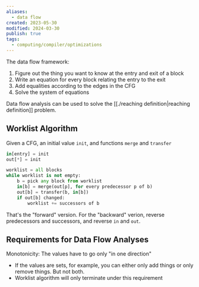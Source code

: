 ```yaml
---
aliases:
  - data flow
created: 2023-05-30
modified: 2024-03-30
publish: true
tags:
  - computing/compiler/optimizations
---
```

The data flow framework:
1.  Figure out the thing you want to know at the entry and exit of a block
2.  Write an equation for every block relating the entry to the exit
3.  Add equalities according to the edges in the CFG
4.  Solve the system of equations

Data flow analysis can be used to solve the [[./reaching definition|reaching definition]] problem.

## Worklist Algorithm

Given a CFG, an initial value `init`, and functions `merge` and `transfer`

```python
in[entry] = init
out[*] = init

worklist = all blocks
while worklist is not empty:
    b = pick any block from worklist
    in[b] = merge(out[p], for every predecessor p of b)
    out[b] = transfer(b, in[b])
    if out[b] changed:
        worklist += successors of b
```

That's the "forward" version. For the "backward" verion, reverse predecessors and successors, and reverse `in` and `out`.

## Requirements for Data Flow Analyses

Monotonicity: The values have to go only "in one direction"
-   If the values are sets, for example, you can either only add things or only remove things. But not both.
-   Worklist algorithm will only terminate under this requirement